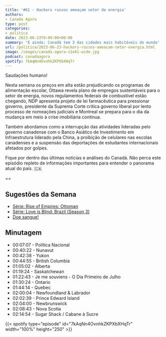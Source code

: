 ```yaml
---
title: '#61 - Hackers russos ameaçam setor de energia'
authors:
- Canada Agora
type: post
categories:
- politica
date: 2023-06-23T0:00:00+00:00
summary: 'E ainda: Canadá tem 3 das cidades mais habitáveis do mundo'
url: /politica/2023-06-23-hackers-russos-ameacam-setor-energia.html
image: /images/canada-agora-s1e61-wide.jpg
podcast: canadaagora
spotify: 7kAqNn4OvnhkZKPXbXHqTr
---
```


Saudações humano!

Nesta semana os preços em alta estão prejudicando os programas de alimentação escolar, Ottawa revela plano de empregos sustentáveis ​​para o setor de energia, novos regulamentos federais de combustível estão chegando, NDP apresenta projeto de lei farmacêutica para pressionar governo, presidente da Suprema Corte critica governo liberal por lento processo de nomeações judiciais e Montreal se prepara para o dia da mudança em meio à crise imobiliária contínua.

Também abordamos como a interrupção das atividades lideradas pelo governo canadense com o Banco Asiático de Investimento em Infraestrutura liderado pela China, a proibição de celulares nas escolas canadenses e a suspensão das deportações de estudantes internacionais afetados por golpes.

Fique por dentro das últimas notícias e análises do Canadá. Não perca este episódio repleto de informações importantes para entender o panorama atual do país. 🇨🇦

==

## Sugestões da Semana
- [Série: Rise of Empires: Ottoman](https://www.imdb.com/title/tt9244578/)
- [Série: Love is Blind: Brazil (Season 3)](https://www.imdb.com/title/tt15018224/)
- [Doe sangue!](https://blood.ca)

## Minutagem
- 00:07:07 - Política Nacional
- 00:40:22 - Nunavut
- 00:42:38 - Yukon
- 00:44:55 - British Columbia
- 01:05:02 - Alberta
- 01:19:24 - Saskatchewan
- 01:22:43 - Je me souviens - O Dia Primeiro de Julho
- 01:30:24 - Ontario
- 01:44:14 - Quebec
- 02:00:04 - Newfoundland & Labrador
- 02:02:39 - Prince Edward Island
- 02:04:00 - Newbrunswick
- 02:08:43 - Nova Scotia
- 02:14:54 - Sugar Shack / Cabane à Sucre

{{< spotify type="episode" id="7kAqNn4OvnhkZKPXbXHqTr" width="100%" height="250" >}}
